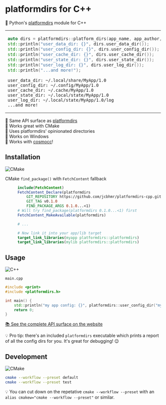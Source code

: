 # platformdirs for C++

📂 Python's [platformdirs](https://pypi.org/project/platformdirs/) module for C++

<table align=center><td>

```cpp
auto dirs = platformdirs::platform_dirs(app_name, app_author, "1.0");
std::println("user_data_dir: {}", dirs.user_data_dir());
std::println("user_config_dir: {}", dirs.user_config_dir());
std::println("user_cache_dir: {}", dirs.user_cache_dir());
std::println("user_state_dir: {}", dirs.user_state_dir());
std::println("user_log_dir: {}", dirs.user_log_dir());
std::println("...and more!");
```

```
user_data_dir: ~/.local/share/MyApp/1.0
user_config_dir: ~/.config/MyApp/1.0
user_cache_dir: ~/.cache/MyApp/1.0
user_state_dir: ~/.local/state/MyApp/1.0
user_log_dir: ~/.local/state/MyApp/1.0/log
...and more!
```

</table>

🐍 Same API surface as [platformdirs](https://pypi.org/project/platformdirs/) \
🔺 Works great with CMake \
💅 Uses platformdirs' opinionated directories \
📂 Works on Windows \
🌌 Works with [cosmocc](https://github.com/jart/cosmopolitan/tree/master/tool/cosmocc)!

## Installation

![CMake](https://img.shields.io/static/v1?style=for-the-badge&message=CMake&color=064F8C&logo=CMake&logoColor=FFFFFF&label=)

<dl>
<dt>CMake <code>find_package()</code> with <code>FetchContent</code> fallback
<dd>

```cmake
include(FetchContent)
FetchContent_Declare(platformdirs
    GIT_REPOSITORY https://github.com/jcbhmr/platformdirs-cpp.git
    GIT_TAG v0.1.0
    FIND_PACKAGE_ARGS 0.1.0...<1)
# Will try find_package(platformdirs 0.1.0...<1) first
FetchContent_MakeAvailable(platformdirs)

# ...

# Now link it into your app/lib target
target_link_libraries(myapp platformdirs::platformdirs)
target_link_libraries(mylib platformdirs::platformdirs)
```

</dl>

## Usage

![C++](https://img.shields.io/static/v1?style=for-the-badge&message=C%2B%2B&color=00599C&logo=C%2B%2B&logoColor=FFFFFF&label=)

<div><code>main.cpp</code></div>

```cpp
#include <print>
#include <platformdirs.h>

int main() {
    std::println("my app config: {}", platformdirs::user_config_dir("myapp", "me", "1.2.3"));
    return 0;
}
```

[📚 See the complete API surface on the website](https://jcbhmr.me/platformdirs/)

💡 Pro tip: there's an included `platformdirs` executable which prints a report of all the config dirs for you. It's great for debugging! 😉

## Development

![CMake](https://img.shields.io/static/v1?style=for-the-badge&message=CMake&color=064F8C&logo=CMake&logoColor=FFFFFF&label=)

```sh
cmake --workflow --preset default
cmake --workflow --preset test
```

💡 You can cut down on the repetative `cmake --workflow --preset` with an `alias cmakew="cmake --workflow --preset"` or similar.
